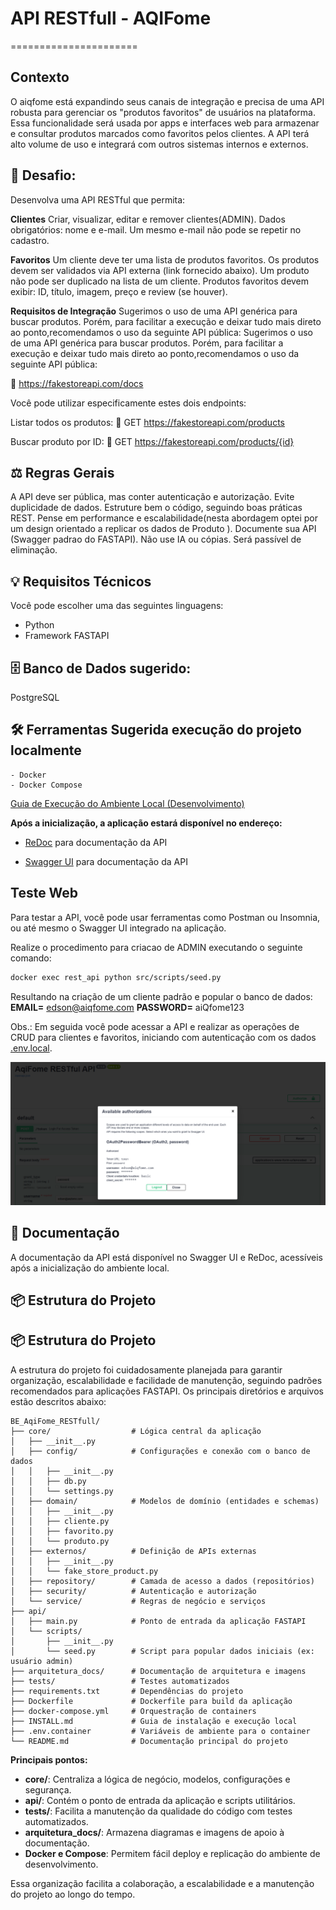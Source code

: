 # API RESTfull - AQIFome

======================
## Contexto

O aiqfome está expandindo seus canais de integração e precisa de uma API robusta para gerenciar os "produtos favoritos" de usuários na plataforma.
Essa funcionalidade será usada por apps e interfaces web para armazenar e consultar produtos marcados como favoritos pelos clientes. A API terá alto volume de uso e integrará com outros sistemas internos e externos.

## 🔧 Desafio:
Desenvolva uma API RESTful que permita:

**Clientes**
Criar, visualizar, editar e remover clientes(ADMIN).
Dados obrigatórios: nome e e-mail.
Um mesmo e-mail não pode se repetir no cadastro.


**Favoritos**
Um cliente deve ter uma lista de produtos favoritos.
Os produtos devem ser validados via API externa (link fornecido abaixo).
Um produto não pode ser duplicado na lista de um cliente.
Produtos favoritos devem exibir: ID, título, imagem, preço e review (se houver).


**Requisitos de Integração**
 Sugerimos o uso de uma API genérica para buscar produtos. Porém, para facilitar a execução e deixar tudo mais direto ao ponto,recomendamos o uso da seguinte API pública:
 Sugerimos o uso de uma API genérica para buscar produtos. Porém, para facilitar a execução e deixar tudo mais direto ao ponto,recomendamos o uso da seguinte API pública:

🔗 https://fakestoreapi.com/docs

Você pode utilizar especificamente estes dois endpoints:

Listar todos os produtos:
🔗 GET https://fakestoreapi.com/products

Buscar produto por ID:
🔗 GET https://fakestoreapi.com/products/{id}

## ⚖️ Regras Gerais
A API deve ser pública, mas conter autenticação e autorização.
Evite duplicidade de dados.
Estruture bem o código, seguindo boas práticas REST.
Pense em performance e escalabilidade(nesta abordagem optei por um design orientado a replicar os dados de Produto ).
Documente sua API (Swagger padrao do FASTAPI).
Não use IA ou cópias. Será passível de eliminação.

## 💡 Requisitos Técnicos
Você pode escolher uma das seguintes linguagens:
* Python
* Framework FASTAPI  

## 🗄️ Banco de Dados sugerido:
PostgreSQL

## 🛠️ Ferramentas Sugerida execução do projeto localmente

    - Docker
    - Docker Compose

[Guia de Execução do Ambiente Local (Desenvolvimento)](INSTALL.md)

**Após a inicialização, a aplicação estará disponível no endereço:**

- [ReDoc](http://localhost:8000/redoc) para documentação da API

- [Swagger UI](http://localhost:8000/docs) para documentação da API


## Teste Web
Para testar a API, você pode usar ferramentas como Postman ou Insomnia, ou até mesmo o Swagger UI integrado na aplicação.

Realize o procedimento para criacao de ADMIN executando o seguinte comando:

```bash
docker exec rest_api python src/scripts/seed.py
```

Resultando na criação de um cliente padrão e popular o banco de dados:
**EMAIL=** edson@aiqfome.com
**PASSWORD=** aiQfome123

Obs.: Em seguida você pode acessar a API e realizar as operações de CRUD para clientes e favoritos, iniciando com autenticação com os dados [.env.local](.env.container).


![Auhtenticação](arquitetura_docs/img/auth_admin_seed.png)


## 📝 Documentação
A documentação da API está disponível no Swagger UI e ReDoc, acessíveis após a inicialização do ambiente local.

## 📦 Estrutura do Projeto
## 📦 Estrutura do Projeto

A estrutura do projeto foi cuidadosamente planejada para garantir organização, escalabilidade e facilidade de manutenção, seguindo padrões recomendados para aplicações FASTAPI. Os principais diretórios e arquivos estão descritos abaixo:

```
BE_AqiFome_RESTfull/
├── core/                  # Lógica central da aplicação
│   ├── __init__.py
│   ├── config/            # Configurações e conexão com o banco de dados
│   │   ├── __init__.py
│   │   ├── db.py
│   │   └── settings.py
│   ├── domain/            # Modelos de domínio (entidades e schemas)
│   │   ├── __init__.py
│   │   ├── cliente.py
│   │   ├── favorito.py
│   │   └── produto.py
│   ├── externos/          # Definição de APIs externas
│   │   ├── __init__.py
│   │   └── fake_store_product.py
│   ├── repository/        # Camada de acesso a dados (repositórios)
│   ├── security/          # Autenticação e autorização
│   └── service/           # Regras de negócio e serviços
├── api/
│   ├── main.py            # Ponto de entrada da aplicação FASTAPI
│   └── scripts/
│       ├── __init__.py
│       └── seed.py        # Script para popular dados iniciais (ex: usuário admin)
├── arquitetura_docs/      # Documentação de arquitetura e imagens
├── tests/                 # Testes automatizados
├── requirements.txt       # Dependências do projeto
├── Dockerfile             # Dockerfile para build da aplicação
├── docker-compose.yml     # Orquestração de containers
├── INSTALL.md             # Guia de instalação e execução local
├── .env.container         # Variáveis de ambiente para o container
└── README.md              # Documentação principal do projeto
```

**Principais pontos:**
- **core/**: Centraliza a lógica de negócio, modelos, configurações e segurança.
- **api/**: Contém o ponto de entrada da aplicação e scripts utilitários.
- **tests/**: Facilita a manutenção da qualidade do código com testes automatizados.
- **arquitetura_docs/**: Armazena diagramas e imagens de apoio à documentação.
- **Docker e Compose**: Permitem fácil deploy e replicação do ambiente de desenvolvimento.

Essa organização facilita a colaboração, a escalabilidade e a manutenção do projeto ao longo do tempo.

